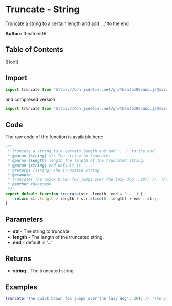 # Truncate - String
Truncate a string to a certain length and add '...' to the end

**Author:** theatom06

## Table of Contents
[[toc]]

## Import 

```js
import truncate from 'https://cdn.jsdelivr.net/gh/theatom06/uno.js@main/lib/string/truncate.js';
```
and compresed version
```js
import truncate from 'https://cdn.jsdelivr.net/gh/theatom06/uno.js@main/lib/string/truncate.min.js';
```

## Code
The raw code of the function is available here:
```js
/**
 * Truncate a string to a certain length and add '...' to the end
 * @param {string} str The string to truncate.
 * @param {length} length The length of the truncated string.
 * @param {string} end default is '...'
 * @returns {string} The truncated string.
 * @example
 * truncate('The quick brown fox jumps over the lazy dog', 20); // 'The quick brown fox...'
 * @author theatom06
 */
export default function truncate(str, length, end = '...') {
    return str.length > length ? str.slice(0, length) + end : str;
}
```

## Parameters
* **str** - The string to truncate.
* **length** - The length of the truncated string.
* **end** - default is '...'


## Returns
* **string** - The truncated string.


## Examples
```js
truncate('The quick brown fox jumps over the lazy dog', 20); // 'The quick brown fox...'

```
